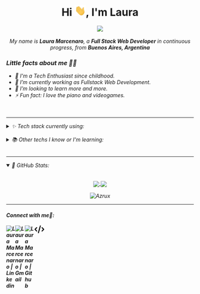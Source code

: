 <h1 align="center">Hi <img src="https://raw.githubusercontent.com/ABSphreak/ABSphreak/master/gifs/Hi.gif" width="30px">, I'm Laura</h1>
<p align="center">
  <a href="https://github.com/Azrux"><img src="https://readme-typing-svg.herokuapp.com?lines=Full+Stack+Web+Developer&center=true&width=500&height=50"></a>
</p>

<p align="center">
  <em>
    My name is <b>Laura Marcenaro</b>, a <b>Full Stack Web Developer</b> in continuous progress, from <b>Buenos Aires, Argentina</b>
  <br>
</p>

<h3>Little facts about me 👩‍🦱</h3>

- 🧞 I'm a Tech Enthusiast since childhood.
- 🔭 I’m currently working as Fullstack Web Development.
- 👯 I’m looking to learn more and more.
- ⚡ Fun fact: I love the piano and videogames.
<br>

---

<details>
<summary>
  ✨ Tech stack currently using:
</summary>
   <br>
<code><a href="https://www.w3schools.com/html/" target="_blank"><img height="30" src="https://www.vectorlogo.zone/logos/w3_html5/w3_html5-icon.svg"></a></code>
<code><a href="https://www.w3schools.com/css/" target="_blank"><img height="30" src="https://raw.githubusercontent.com/devicons/devicon/master/icons/css3/css3-original.svg"></a></code>
<code><a href="https://www.javascript.com/" target="_blank"><img height="30" src="https://raw.githubusercontent.com/devicons/devicon/master/icons/javascript/javascript-plain.svg"></a></code>
<code><a href="https://www.typescriptlang.org/" target="_blank"><img height="30" src="https://www.vectorlogo.zone/logos/typescriptlang/typescriptlang-icon.svg" alt="TypeScript"></a></code>
<code><a href="https://reactjs.org/" target="_blank"><img height="30" src="https://www.vectorlogo.zone/logos/reactjs/reactjs-icon.svg" alt="react"></a></code>
<code><a href="https://vitejs.dev/" target="_blank"><img height="30" src="https://camo.githubusercontent.com/61e102d7c605ff91efedb9d7e47c1c4a07cef59d3e1da202fd74f4772122ca4e/68747470733a2f2f766974656a732e6465762f6c6f676f2e737667" alt="Vite"></a></code>
<code><a href="https://nodejs.org/en/" target="_blank"><img height="30" src="https://www.vectorlogo.zone/logos/nodejs/nodejs-icon.svg" alt="nodejs"></a></code>
<code><a href="https://www.prisma.io/" target="_blank"><img height="30" src="https://seeklogo.com/images/P/prisma-logo-3805665B69-seeklogo.com.png" alt="prisma"></a></code>
<code><a href="https://www.mongodb.com/" target="_blank"><img src="https://www.vectorlogo.zone/logos/mongodb/mongodb-icon.svg" alt="mongoDB" height="30"></a></code>
<code><a href="https://nestjs.com/" target="_blank"><img height="30" src="https://camo.githubusercontent.com/5f54c0817521724a2deae8dedf0c280a589fd0aa9bffd7f19fa6254bb52e996a/68747470733a2f2f6e6573746a732e636f6d2f696d672f6c6f676f2d736d616c6c2e737667" alt="nestJS"></a></code>
<code><a href="https://graphql.org/" target="_blank"><img height="30" src="https://www.vectorlogo.zone/logos/graphql/graphql-icon.svg" alt="GraphQL"></a></code>
<code><a href="https://www.apollographql.com/" target="_blank"><img height="30" src="https://www.vectorlogo.zone/logos/apollographql/apollographql-icon.svg" alt="Apollo-GraphQL"></a></code>
<code><a href="https://tailwindcss.com/" target="_blank"><img height="30" src="https://www.vectorlogo.zone/logos/tailwindcss/tailwindcss-icon.svg" alt="tailwind"/></a></code>
<code><a href="https://daisyui.com/" target="_blank"><img src="https://raw.githubusercontent.com/saadeghi/daisyui/master/src/docs/static/images/daisyui-logo/favicon-192.png" alt="daisyui" height="30"></a></code>
<code><a href="https://git-scm.com/" target="_blank"><img height="30" src="https://www.vectorlogo.zone/logos/git-scm/git-scm-icon.svg" alt="git"></a></code>

</details>
<br>

<details>
<summary>
  📚 Other techs I know or I'm learning:
</summary>
   <br>
<code><a href="https://redux.js.org" target="_blank"><img src="https://raw.githubusercontent.com/devicons/devicon/master/icons/redux/redux-original.svg" alt="redux" height="30"></a></code>
<code><a href="https://getbootstrap.com/" target="_blank"><img height="30" src="https://upload.wikimedia.org/wikipedia/commons/thumb/b/b2/Bootstrap_logo.svg/512px-Bootstrap_logo.svg.png?20210507000024"></a></code>
<code><a href="https://nextui.org/" target="_blank"><img src="https://raw.githubusercontent.com/nextui-org/nextui/main/apps/docs/public/isotipo.png" alt="nextUI" height="30"></a></code>
<code><a href="https://www.postgresql.org/" target="_blank"><img src="https://www.vectorlogo.zone/logos/postgresql/postgresql-icon.svg" alt="postgresql" height="30"></a></code>
<code><a href="https://sequelize.org/" target="_blank"><img src="https://www.vectorlogo.zone/logos/sequelizejs/sequelizejs-icon.svg" alt="sequelize" height="30"></a></code>
<code><a href="https://auth0.com/" target="_blank"><img src="https://cdn4.iconfinder.com/data/icons/logos-brands-5/24/auth0-512.png" alt="auth0" height="30"></a></code>
</details>
<br>

---

<details open="">
<summary>
 📔 GitHub Stats:
</summary>
<br>
<p align="center">
  <a href="https://github.com/Azrux">
    <img align="center"  height="175px" src="https://github-readme-stats.vercel.app/api?username=Azrux&show_icons=true&hide_border=true&title_color=94b4a4&amp&icon_color=FFFFFF&amp&text_color=FFFFFF&amp&bg_color=000000&count_private=true&include_all_commits=true"/>
  </a>
  <a href="https://github.com/Azrux">
    <img align="center" height="175px"  src="https://github-readme-stats.vercel.app/api/top-langs/?username=Azrux&text_color=FFFFFF&bg_color=000000&title_color=94b4a4&langs_count=15&layout=compact&hide_border=true" />
  </a>
</p>
  <p align="center"><img align="center" src="https://github-readme-streak-stats.herokuapp.com/?user=Azrux&text_color=FFFFFF&bg_color=000000&title_color=94b4a4&langs_count=15&layout=compact&hide_border=true" alt="Azrux" /></p>
</details>

---

<h4> Connect with me🤝: <h4>
  </hr>
  <a href="https://www.linkedin.com/in/laura-marcenaro/">
   <img align="left" alt="Laura Marcenaro | Linkedin" width="24px" src="https://www.vectorlogo.zone/logos/linkedin/linkedin-icon.svg" />
  </a>
  <a href="mailto:lausofimarce@gmail.com">
    <img align="left" alt="Laura Marcenaro | Gmail" width="26px" src="https://www.vectorlogo.zone/logos/gmail/gmail-icon.svg" />
  </a>
   <a href="https://github.com/Azrux">
    <img align="left" alt="Laura Marcenaro | Github" width="26px" src="https://www.vectorlogo.zone/logos/github/github-tile.svg" />
  </a>
  <a href="https://portfolio-kype.onrender.com">
    <img align="left" alt="Om Patel | Portfolio" width="26px" src="https://raw.githubusercontent.com/Azrux/portfolio/25d7a88902095c7a9a1323bec7410c121774d63d/img/code-solid.svg" />
  </a>
  <br>
